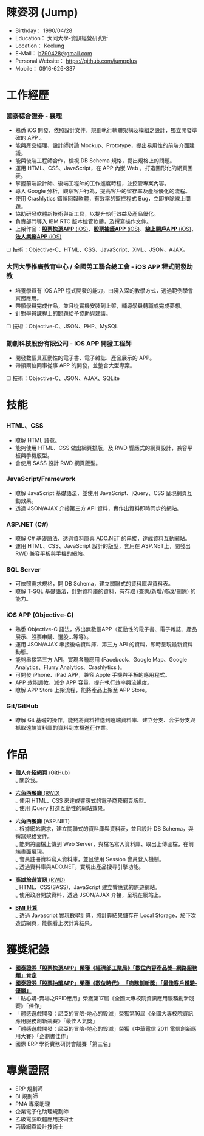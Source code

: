 # 陳姿羽 (Jump)
- Birthday： 1990/04/28
- Education： 大同大學-資訊經營研究所
- Location： Keelung
- E-Mail： b790428@gmail.com
- Personal Website： https://github.com/jumpplus
- Mobile： 0916-626-337

# 工作經歷

### 國泰綜合證券 - 襄理
- 熟悉 iOS 開發，依照設計文件，規劃執行軟體架構及模組之設計，獨立開發準確的 APP 。
- 能與產品經理、設計師討論 Mockup、Prototype，提出易用性的前端介面建議。
- 能與後端工程師合作，檢視 DB Schema 規格，提出規格上的問題。
- 運用 HTML、CSS、JavaScript，在 APP 內嵌 Web ，打造圖形化的網頁圖表。
- 掌握前端設計師、後端工程師的工作進度時程，並控管專案內容。
- 導入 Google 分析，觀察客戶行為，提高客戶的留存率及產品優化的流程。
- 使用 Crashlytics 錯誤回報軟體，有效率的監控程式 Bug，立即排除線上問題。
- 協助研發軟體新技術與新工具，以提升執行效益及產品優化。
- 負責部門導入 IBM RTC 版本控管軟體，及撰寫操作文件。<BR>
- 上架作品：<a href="https://itunes.apple.com/app/id1112079411" target="_blank"><B>股票快選APP</B> (iOS)</a>、<a href="https://itunes.apple.com/app/id926704674" target="_blank"><B>股票抽籤APP</B> (iOS)</a>、<a href="https://itunes.apple.com/app/id1023598964" target="_blank"><B>線上開戶APP</B> (iOS)</a>、<a href="https://itunes.apple.com/app/id1080915135" target="_blank"><B>法人業務APP</B> (iOS)</a>

☐ 技術：Objective-C、HTML、CSS、JavaScript、XML、JSON、AJAX。

### 大同大學推廣教育中心 / 全國勞工聯合總工會 - iOS APP 程式開發助教
- 培養學員有 iOS APP 程式開發的能力，由淺入深的教學方式，透過範例學會實務應用。
- 帶領學員完成作品，並且從實機安裝到上架，輔導學員轉職或完成夢想。
- 針對學員課程上的問題給予協助與建議。

☐ 技術：Objective-C、JSON、PHP、MySQL

### 勤創科技股份有限公司 - iOS APP 開發工程師
- 開發數個具互動性的電子書、電子雜誌、產品展示的 APP。
- 帶領兩位同事從事 APP 的開發，並整合大型專案。

☐ 技術：Objective-C、JSON、AJAX、SQLite

# 技能

### HTML、CSS
- 瞭解 HTML 語意。
- 能夠使用 HTML、CSS 做出網頁排版，及 RWD 響應式的網頁設計，兼容平板與手機版型。
- 會使用 SASS 設計 RWD 網頁版型。

### JavaScript/Framework
- 瞭解 JavaScript 基礎語法，並使用 JavaScript、jQuery、CSS 呈現網頁互動效果。
- 透過 JSON/AJAX 介接第三方 API 資料，實作出資料即時同步的網站。

### ASP.NET (C#)
- 瞭解 C# 基礎語法，透過資料庫與 ADO.NET 的串接，達成資料互動網站。
- 運用 HTML、CSS、JavaScript 設計的版型，套用在 ASP.NET上，開發出 RWD 兼容平板與手機的網站。

### SQL Server
- 可依照需求規格，開 DB Schema，建立關聯式的資料庫與資料表。
- 瞭解 T-SQL 基礎語法，針對資料庫的資料，有存取 (查詢/新增/修改/刪除) 的能力。

### iOS APP (Objective-C)
- 熟悉 Objective-C 語法，做出無數個APP（互動性的電子書、電子雜誌、產品展示、股票申購、選股...等等）。
- 運用 JSON/AJAX 串接後端資料庫、第三方 API 的資料，即時呈現最新資料動態。
- 能夠串接第三方 API，實現各種應用 (Facebook、Google Map、Google Analytics、Flurry Analytics、Crashlytics )。
- 可開發 iPhone、iPad APP，兼容 Apple 手機與平板的應用程式。
- APP 效能調教，減少 APP 容量，提升執行效率與流暢度。
- 瞭解 APP Store 上架流程，能將產品上架至 APP Store。

### Git/GitHub
- 瞭解 Git 基礎的操作，能夠將資料推送到遠端資料庫、建立分支、合併分支與抓取遠端資料庫的資料到本機進行作業。

# 作品

- <a href="https://github.com/jumpplus" target="_blank"><B>個人介紹網頁</B> (GitHub)</a> <BR>
⌞ 關於我。<BR>

- <a href="https://b790428.000webhostapp.com/restaurant/index.html" target="_blank"><B>六角西餐廳</B> (RWD)</a> <BR>
⌞ 使用 HTML、CSS 來達成響應式的電子商務網頁版型。 <BR>
⌞ 使用 jQuery 打造互動性的網站效果。 <BR>

- <B>六角西餐廳</B> (ASP.NET) <BR>
⌞ 根據網站需求，建立關聯式的資料庫與資料表，並且設計 DB Schema，與撰寫規格文件。<BR>
⌞ 能夠將圖檔上傳到 Web Server，與檔名寫入資料庫、取出上傳圖檔，在前端畫面展現。<BR>
⌞ 會員註冊資料寫入資料庫，並且使用 Session 會員登入機制。<BR>
⌞ 透過資料庫與ADO.NET，實現出產品搜尋引擎功能。<BR>

- <a href="https://b790428.000webhostapp.com/travel/index.html" target="_blank"><B>高雄旅遊資訊</B> (RWD)</a> <BR>
⌞ HTML、CSS(SASS)、JavaScript 建立響應式的旅遊網站。 <BR>
⌞ 使用政府開放資料，透過 JSON/AJAX 介接，呈現在網站上。<BR>

- <a href="https://b790428.000webhostapp.com/bmi/index.html" target="_blank"><B>BMI 計算</B></a><BR>
⌞ 透過 Javascript 實現數學計算，將計算結果儲存在 Local Storage，於下次造訪網頁，能觀看上次計算結果。<BR>


# 獲獎紀錄

- <a href="https://udn.com/news/story/7251/2120448" target="_blank"><B>國泰證券「股票快選APP」榮獲《經濟部工業局》「數位內容產品獎─網路服務類」肯定</B></a>
- <a href="http://www.chinatimes.com/realtimenews/20150519003834-260410" target="_blank"><B>國泰證券「股票抽籤APP」榮獲《數位時代》 「商務創新獎」「最佳客戶體驗-優勝」</B></a>
- 「貼心購-賣場之RFID應用」榮獲第17屆《全國大專校院資訊應用服務創新競賽》「佳作」
- 「體感遊戲開發：尼亞的冒險-地心的毀滅」榮獲第16屆《全國大專校院資訊應用服務創新競賽》「最佳人氣獎」
- 「體感遊戲開發：尼亞的冒險-地心的毀滅」榮獲《中華電信 2011 電信創新應用大賽》「企劃書佳作」
- 國際 ERP 學術實務研討會競賽「第三名」


# 專業證照

- ERP 規劃師
- BI 規劃師
- PMA 專案助理
- 企業電子化助理規劃師
- 乙級電腦軟體應用技術士
- 丙級網頁設計技術士

